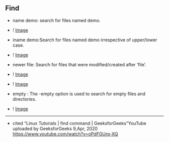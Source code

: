 **Find**
----------------------------------------------------------------------------------------
* name demo: search for files named demo.
* ! [Image](lab3image1.png)

* iname demo:Search for files named demo irrespective of upper/lower case.
* ! [Image](lab3image2.png)

* newer file: Search for files that were modified/created after ‘file’.
* ! [Image](lab3image3.png)
* ! [Image](lab3image4.png)

* empty : The -empty option is used to search for empty files and directories.
* ! [Image](lab3image5.png)
-----------------------------------------------------------------------------------------
* cited 
“Linux Tutorials | find command | GeeksforGeeks”YouTube uploaded by GeeksforGeeks 9,Apr, 2020 https://www.youtube.com/watch?v=oPdFGUrq-XQ  
